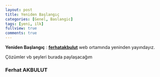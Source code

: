 ```yaml
---
layout: post
title: Yeniden Başlangıç
categories: [Genel, Baslangic]
tags: [yeni, ilk]
fullview: true
comments: true
---
```


**Yeniden Başlangıç** : **[ferhatakbulut](http://ferhatakbulut.com)** web ortamında yeninden yayındayız.

Çözümler vb şeyleri burada paylaşacağım

### Ferhat AKBULUT
